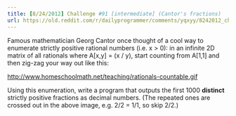 ```yaml
---
title: [8/24/2012] Challenge #91 [intermediate] (Cantor's fractions)
url: https://old.reddit.com/r/dailyprogrammer/comments/yqxyy/8242012_challenge_91_intermediate_cantors/
---
```


Famous mathematician Georg Cantor once thought of a cool way to enumerate strictly positive rational numbers (i.e. x > 0): in an infinite 2D matrix of all rationals where A[x,y] = (x / y), start counting from A[1,1] and then zig-zag your way out like this:

http://www.homeschoolmath.net/teaching/rationals-countable.gif

Using this enumeration, write a program that outputs the first 1000 **distinct** strictly positive fractions as decimal numbers. (The repeated ones are crossed out in the above image, e.g. 2/2 = 1/1, so skip 2/2.)